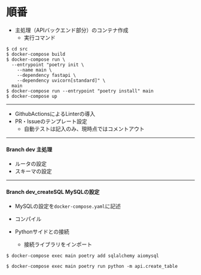 # 順番

* 主処理（APIバックエンド部分）のコンテナ作成
	- 実行コマンド

```terminal
$ cd src
$ docker-compose build
$ docker-compose run \
  --entrypoint "poetry init \
    --name main \
    --dependency fastapi \
    --dependency uvicorn[standard]" \
  main
$ docker-compose run --entrypoint "poetry install" main
$ docker-compose up
```

---

* GithubActionsによるLinterの導入
* PR・Issueのテンプレート設定
	- 自動テストは記入のみ、現時点ではコメントアウト

---

#### Branch dev 主処理

* ルータの設定
* スキーマの設定

---

#### Branch dev_createSQL MySQLの設定

* MySQLの設定を`docker-compose.yaml`に記述
* コンパイル

* Pythonサイドとの接続
	- 接続ライブラリをインポート

```
$ docker-compose exec main poetry add sqlalchemy aiomysql
```

```
$ docker-compose exec main poetry run python -m api.create_table
```